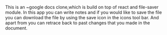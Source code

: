 This is an ~google docs clone,which is build on top of react and file-saver module. In this app you can write notes and if you would like to save the file you can download the file by using the save icon in the icons tool bar. And apart from you can retrace back to past changes that you made in the document.
